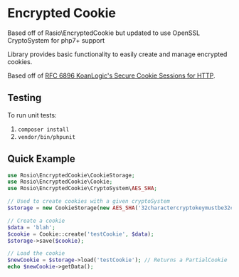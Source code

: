 Encrypted Cookie
================

Based off of Rasio\EncryptedCookie but updated to use OpenSSL CryptoSystem for php7+ support

Library provides basic functionality to easily create and manage encrypted cookies.

Based off of [RFC 6896 KoanLogic's Secure Cookie Sessions for HTTP](https://tools.ietf.org/html/rfc6896).

Testing
-------
To run unit tests:

1. `composer install`
2. `vendor/bin/phpunit`

Quick Example
-------------

```php
use Rosio\EncryptedCookie\CookieStorage;
use Rosio\EncryptedCookie\Cookie;
use Rosio\EncryptedCookie\CryptoSystem\AES_SHA;

// Used to create cookies with a given cryptoSystem
$storage = new CookieStorage(new AES_SHA('32charactercryptokeymustbe32chrs', 'HMACKey'));

// Create a cookie
$data = 'blah';
$cookie = Cookie::create('testCookie', $data);
$storage->save($cookie);

// Load the cookie
$newCookie = $storage->load('testCookie'); // Returns a PartialCookie
echo $newCookie->getData();
```
